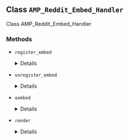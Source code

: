 ## Class `AMP_Reddit_Embed_Handler`

Class AMP_Reddit_Embed_Handler

### Methods
* `register_embed`

	<details>

	```php
	public register_embed()
	```

	Register embed.


	</details>
* `unregister_embed`

	<details>

	```php
	public unregister_embed()
	```

	Unregister embed.


	</details>
* `oembed`

	<details>

	```php
	public oembed( $matches, $attr, $url )
	```

	Embed found with matching URL callback.


	</details>
* `render`

	<details>

	```php
	public render( $args )
	```

	Output the Reddit amp element.


	</details>
